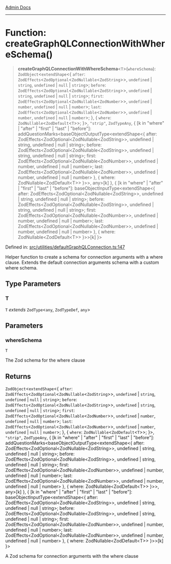[Admin Docs](/)

***

# Function: createGraphQLConnectionWithWhereSchema()

> **createGraphQLConnectionWithWhereSchema**\<`T`\>(`whereSchema`): `ZodObject`\<`extendShape`\<\{ `after`: `ZodEffects`\<`ZodOptional`\<`ZodNullable`\<`ZodString`\>\>, `undefined` \| `string`, `undefined` \| `null` \| `string`\>; `before`: `ZodEffects`\<`ZodOptional`\<`ZodNullable`\<`ZodString`\>\>, `undefined` \| `string`, `undefined` \| `null` \| `string`\>; `first`: `ZodEffects`\<`ZodOptional`\<`ZodNullable`\<`ZodNumber`\>\>, `undefined` \| `number`, `undefined` \| `null` \| `number`\>; `last`: `ZodEffects`\<`ZodOptional`\<`ZodNullable`\<`ZodNumber`\>\>, `undefined` \| `number`, `undefined` \| `null` \| `number`\>; \}, \{ `where`: `ZodNullable`\<`ZodDefault`\<`T`\>\>; \}\>, `"strip"`, `ZodTypeAny`, \{ \[k in "where" \| "after" \| "first" \| "last" \| "before"\]: addQuestionMarks\<baseObjectOutputType\<extendShape\<\{ after: ZodEffects\<ZodOptional\<ZodNullable\<ZodString\>\>, undefined \| string, undefined \| null \| string\>; before: ZodEffects\<ZodOptional\<ZodNullable\<ZodString\>\>, undefined \| string, undefined \| null \| string\>; first: ZodEffects\<ZodOptional\<ZodNullable\<ZodNumber\>\>, undefined \| number, undefined \| null \| number\>; last: ZodEffects\<ZodOptional\<ZodNullable\<ZodNumber\>\>, undefined \| number, undefined \| null \| number\> \}, \{ where: ZodNullable\<ZodDefault\<T\>\> \}\>\>, any\>\[k\] \}, \{ \[k in "where" \| "after" \| "first" \| "last" \| "before"\]: baseObjectInputType\<extendShape\<\{ after: ZodEffects\<ZodOptional\<ZodNullable\<ZodString\>\>, undefined \| string, undefined \| null \| string\>; before: ZodEffects\<ZodOptional\<ZodNullable\<ZodString\>\>, undefined \| string, undefined \| null \| string\>; first: ZodEffects\<ZodOptional\<ZodNullable\<ZodNumber\>\>, undefined \| number, undefined \| null \| number\>; last: ZodEffects\<ZodOptional\<ZodNullable\<ZodNumber\>\>, undefined \| number, undefined \| null \| number\> \}, \{ where: ZodNullable\<ZodDefault\<T\>\> \}\>\>\[k\] \}\>

Defined in: [src/utilities/defaultGraphQLConnection.ts:147](https://github.com/Sourya07/talawa-api/blob/ead7a48e0174153214ee7311f8b242ee1c1a12ca/src/utilities/defaultGraphQLConnection.ts#L147)

Helper function to create a schema for connection arguments with a where clause.
Extends the default connection arguments schema with a custom where schema.

## Type Parameters

### T

`T` *extends* `ZodType`\<`any`, `ZodTypeDef`, `any`\>

## Parameters

### whereSchema

`T`

The Zod schema for the where clause

## Returns

`ZodObject`\<`extendShape`\<\{ `after`: `ZodEffects`\<`ZodOptional`\<`ZodNullable`\<`ZodString`\>\>, `undefined` \| `string`, `undefined` \| `null` \| `string`\>; `before`: `ZodEffects`\<`ZodOptional`\<`ZodNullable`\<`ZodString`\>\>, `undefined` \| `string`, `undefined` \| `null` \| `string`\>; `first`: `ZodEffects`\<`ZodOptional`\<`ZodNullable`\<`ZodNumber`\>\>, `undefined` \| `number`, `undefined` \| `null` \| `number`\>; `last`: `ZodEffects`\<`ZodOptional`\<`ZodNullable`\<`ZodNumber`\>\>, `undefined` \| `number`, `undefined` \| `null` \| `number`\>; \}, \{ `where`: `ZodNullable`\<`ZodDefault`\<`T`\>\>; \}\>, `"strip"`, `ZodTypeAny`, \{ \[k in "where" \| "after" \| "first" \| "last" \| "before"\]: addQuestionMarks\<baseObjectOutputType\<extendShape\<\{ after: ZodEffects\<ZodOptional\<ZodNullable\<ZodString\>\>, undefined \| string, undefined \| null \| string\>; before: ZodEffects\<ZodOptional\<ZodNullable\<ZodString\>\>, undefined \| string, undefined \| null \| string\>; first: ZodEffects\<ZodOptional\<ZodNullable\<ZodNumber\>\>, undefined \| number, undefined \| null \| number\>; last: ZodEffects\<ZodOptional\<ZodNullable\<ZodNumber\>\>, undefined \| number, undefined \| null \| number\> \}, \{ where: ZodNullable\<ZodDefault\<T\>\> \}\>\>, any\>\[k\] \}, \{ \[k in "where" \| "after" \| "first" \| "last" \| "before"\]: baseObjectInputType\<extendShape\<\{ after: ZodEffects\<ZodOptional\<ZodNullable\<ZodString\>\>, undefined \| string, undefined \| null \| string\>; before: ZodEffects\<ZodOptional\<ZodNullable\<ZodString\>\>, undefined \| string, undefined \| null \| string\>; first: ZodEffects\<ZodOptional\<ZodNullable\<ZodNumber\>\>, undefined \| number, undefined \| null \| number\>; last: ZodEffects\<ZodOptional\<ZodNullable\<ZodNumber\>\>, undefined \| number, undefined \| null \| number\> \}, \{ where: ZodNullable\<ZodDefault\<T\>\> \}\>\>\[k\] \}\>

A Zod schema for connection arguments with the where clause

